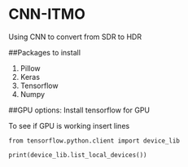 # CNN-ITMO
Using CNN to convert from SDR to HDR

##Packages to install
1. Pillow
2. Keras
3. Tensorflow
4. Numpy

##GPU options:
Install tensorflow for GPU

To see if GPU is working insert lines

~~~~
from tensorflow.python.client import device_lib

print(device_lib.list_local_devices())
~~~~